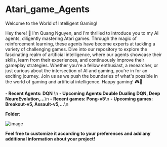 # Atari_game_Agents
Welcome to the World of Intelligent Gaming!

Hey there! 👋 I'm Quang Nguyen, and I'm thrilled to introduce you to my AI agents, diligently mastering Atari games. Through the magic of reinforcement learning, these agents have become experts at tackling a variety of challenging games. Dive into our repository to explore the fascinating realm of artificial intelligence, where our agents showcase their skills, learn from their experiences, and continuously improve their gameplay strategies. Whether you're a fellow enthusiast, a researcher, or just curious about the intersection of AI and gaming, you're in for an exciting journey. Join us as we push the boundaries of what's possible in the world of gaming and artificial intelligence. Happy gaming! 🎮🤖

**- Recent Agents: DQN** \n
**- Upcoming Agents:Double Dualing DQN, Deep NeuroEvolution,...**\n
**- Recent games: Pong-v5**\n
**- Upcoming games: Breakout-v5, Assault-v5,...**\n

**Folder:**

![image](https://github.com/QuangNguyen2910/Atari_game_Agents/assets/127973111/8ddd95c7-60be-4f4f-b80f-c37c3e92da9e)
        
**Feel free to customize it according to your preferences and add any additional information about your project!**
